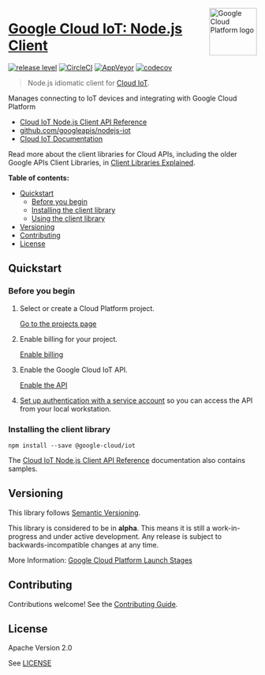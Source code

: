 [//]: # "This README.md file is auto-generated, all changes to this file will be lost."
[//]: # "To regenerate it, use `npm run generate-scaffolding`."
<img src="https://avatars2.githubusercontent.com/u/2810941?v=3&s=96" alt="Google Cloud Platform logo" title="Google Cloud Platform" align="right" height="96" width="96"/>

# [Google Cloud IoT: Node.js Client](https://github.com/googleapis/nodejs-iot)

[![release level](https://img.shields.io/badge/release%20level-alpha-orange.svg?style&#x3D;flat)](https://cloud.google.com/terms/launch-stages)
[![CircleCI](https://img.shields.io/circleci/project/github/googleapis/nodejs-iot.svg?style=flat)](https://circleci.com/gh/googleapis/nodejs-iot)
[![AppVeyor](https://ci.appveyor.com/api/projects/status/github/googleapis/nodejs-iot?branch=master&svg=true)](https://ci.appveyor.com/project/googleapis/nodejs-iot)
[![codecov](https://img.shields.io/codecov/c/github/googleapis/nodejs-iot/master.svg?style=flat)](https://codecov.io/gh/googleapis/nodejs-iot)

> Node.js idiomatic client for [Cloud IoT][product-docs].

Manages connecting to IoT devices and integrating with Google Cloud Platform


* [Cloud IoT Node.js Client API Reference][client-docs]
* [github.com/googleapis/nodejs-iot](https://github.com/googleapis/nodejs-iot)
* [Cloud IoT Documentation][product-docs]

Read more about the client libraries for Cloud APIs, including the older
Google APIs Client Libraries, in [Client Libraries Explained][explained].

[explained]: https://cloud.google.com/apis/docs/client-libraries-explained

**Table of contents:**

* [Quickstart](#quickstart)
  * [Before you begin](#before-you-begin)
  * [Installing the client library](#installing-the-client-library)
  * [Using the client library](#using-the-client-library)
* [Versioning](#versioning)
* [Contributing](#contributing)
* [License](#license)

## Quickstart

### Before you begin

1.  Select or create a Cloud Platform project.

    [Go to the projects page][projects]

1.  Enable billing for your project.

    [Enable billing][billing]

1.  Enable the Google Cloud IoT API.

    [Enable the API][enable_api]

1.  [Set up authentication with a service account][auth] so you can access the
    API from your local workstation.

[projects]: https://console.cloud.google.com/project
[billing]: https://support.google.com/cloud/answer/6293499#enable-billing
[enable_api]: https://console.cloud.google.com/flows/enableapi?apiid=iot.googleapis.com
[auth]: https://cloud.google.com/docs/authentication/getting-started

### Installing the client library

    npm install --save @google-cloud/iot



The [Cloud IoT Node.js Client API Reference][client-docs] documentation
also contains samples.

## Versioning

This library follows [Semantic Versioning](http://semver.org/).

This library is considered to be in **alpha**. This means it is still a
work-in-progress and under active development. Any release is subject to
backwards-incompatible changes at any time.

More Information: [Google Cloud Platform Launch Stages][launch_stages]

[launch_stages]: https://cloud.google.com/terms/launch-stages

## Contributing

Contributions welcome! See the [Contributing Guide](https://github.com/googleapis/nodejs-iot/blob/master/.github/CONTRIBUTING.md).

## License

Apache Version 2.0

See [LICENSE](https://github.com/googleapis/nodejs-iot/blob/master/LICENSE)

[client-docs]: https://cloud.google.com/nodejs/docs/reference/iot/latest/
[product-docs]: https://cloud.google.com/iot/docs/
[shell_img]: https://gstatic.com/cloudssh/images/open-btn.png
